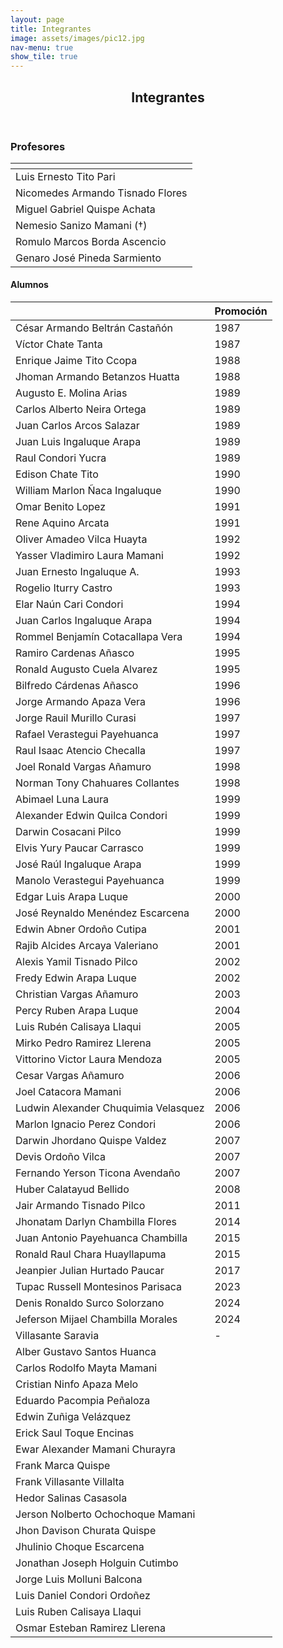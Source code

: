```yaml
---
layout: page
title: Integrantes
image: assets/images/pic12.jpg
nav-menu: true
show_tile: true
---
```


<!-- Main -->
<div id="main" class="alt">

<!-- One -->
<section id="one">
	<div class="inner">
		<header class="major">
			<h1>Integrantes</h1>
		</header>


<!-- Table -->
<h3>Profesores</h3>

<div class="table-wrapper">
	<table class="alt">
		<thead><tr><th></th>
		</tr></thead>
		<tbody><tr>
		<td>Luis Ernesto Tito Pari</td>
		</tr>
		<tr>
		<td>Nicomedes Armando Tisnado Flores</td>
		</tr>
		<tr>
		<td>Miguel Gabriel Quispe Achata</td>
		</tr>
		<tr>
		<td>Nemesio Sanizo Mamani (†)</td>
		</tr>
		<tr>
		<td>Romulo Marcos Borda Ascencio</td>
		</tr>
		<tr>
		<td>Genaro José Pineda Sarmiento</td>
		</tr>
		</tbody>
	</table>
</div>

<h4>Alumnos</h4>
<div class="table-wrapper">
	<table class="alt">
<thead><tr><th></th>
<th>Promoción</th>
</tr></thead>
<tbody><tr>
<td>César Armando Beltrán Castañón</td>
<td>1987</td>
</tr>
<tr>
<td>Víctor Chate Tanta</td>
<td>1987</td>
</tr>
<tr>
<td>Enrique Jaime Tito Ccopa </td>
<td>1988</td>
</tr>
<tr>
<td>Jhoman Armando Betanzos Huatta</td>
<td>1988</td>
</tr>
<tr>
<td>Augusto E. Molina Arias</td>
<td>1989</td>
</tr>
<tr>
<td>Carlos Alberto Neira Ortega</td>
<td>1989</td>
</tr>
<tr>
<td>Juan Carlos Arcos Salazar</td>
<td>1989</td>
</tr>
<tr>
<td>Juan Luis Ingaluque Arapa </td>
<td>1989</td>
</tr>
<tr>
<td>Raul Condori Yucra</td>
<td>1989</td>
</tr>
<tr>
<td>Edison Chate Tito</td>
<td>1990</td>
</tr>
<tr>
<td>William Marlon Ñaca Ingaluque </td>
<td>1990</td>
</tr>
<tr>
<td>Omar Benito Lopez</td>
<td>1991</td>
</tr>
<tr>
<td>Rene Aquino Arcata</td>
<td>1991</td>
</tr>
<tr>
<td>Oliver Amadeo Vilca Huayta</td>
<td>1992</td>
</tr>
<tr>
<td>Yasser Vladimiro Laura Mamani </td>
<td>1992</td>
</tr>
<tr>
<td>Juan Ernesto Ingaluque A.</td>
<td>1993</td>
</tr>
<tr>
<td>Rogelio Iturry Castro</td>
<td>1993</td>
</tr>
<tr>
<td>Elar Naún Cari Condori </td>
<td>1994</td>
</tr>
<tr>
<td>Juan Carlos Ingaluque Arapa</td>
<td>1994</td>
</tr>
<tr>
<td>Rommel Benjamín Cotacallapa Vera</td>
<td>1994</td>
</tr>
<tr>
<td>Ramiro Cardenas Añasco</td>
<td>1995</td>
</tr>
<tr>
<td>Ronald Augusto Cuela Alvarez</td>
<td>1995</td>
</tr>
<tr>
<td>Bilfredo Cárdenas Añasco</td>
<td>1996</td>
</tr>
<tr>
<td>Jorge Armando Apaza Vera </td>
<td>1996</td>
</tr>
<tr>
<td>Jorge Rauil Murillo Curasi</td>
<td>1997</td>
</tr>
<tr>
<td>Rafael Verastegui Payehuanca</td>
<td>1997</td>
</tr>
<tr>
<td>Raul Isaac Atencio Checalla</td>
<td>1997</td>
</tr>
<tr>
<td>Joel Ronald Vargas Añamuro</td>
<td>1998</td>
</tr>
<tr>
<td>Norman Tony Chahuares Collantes </td>
<td>1998</td>
</tr>
<tr>
<td>Abimael Luna Laura</td>
<td>1999</td>
</tr>
<tr>
<td>Alexander Edwin Quilca Condori</td>
<td>1999</td>
</tr>
<tr>
<td>Darwin Cosacani Pilco</td>
<td>1999</td>
</tr>
<tr>
<td>Elvis Yury Paucar Carrasco</td>
<td>1999</td>
</tr>
<tr>
<td>José Raúl Ingaluque Arapa</td>
<td>1999</td>
</tr>
<tr>
<td>Manolo Verastegui Payehuanca</td>
<td>1999</td>
</tr>
<tr>
<td>Edgar Luis Arapa Luque</td>
<td>2000</td>
</tr>
<tr>
<td>José Reynaldo Menéndez Escarcena</td>
<td>2000</td>
</tr>
<tr>
<td>Edwin Abner Ordoño Cutipa</td>
<td>2001</td>
</tr>
<tr>
<td>Rajib Alcides Arcaya Valeriano </td>
<td>2001</td>
</tr>
<tr>
<td>Alexis Yamil Tisnado Pilco</td>
<td>2002</td>
</tr>
<tr>
<td>Fredy Edwin Arapa Luque</td>
<td>2002</td>
</tr>
<tr>
<td>Christian Vargas Añamuro</td>
<td>2003</td>
</tr>
<tr>
<td>Percy Ruben Arapa Luque</td>
<td>2004</td>
</tr>
<tr>
<td>Luis Rubén Calisaya Llaqui</td>
<td>2005</td>
</tr>
<tr>
<td>Mirko Pedro Ramirez Llerena</td>
<td>2005</td>
</tr>
<tr>
<td>Vittorino Victor Laura Mendoza</td>
<td>2005</td>
</tr>
<tr>
<td>Cesar Vargas Añamuro</td>
<td>2006</td>
</tr>
<tr>
<td>Joel Catacora Mamani</td>
<td>2006</td>
</tr>
<tr>
<td>Ludwin Alexander Chuquimia Velasquez</td>
<td>2006</td>
</tr>
<tr>
<td>Marlon Ignacio Perez Condori</td>
<td>2006</td>
</tr>
<tr>
<td>Darwin Jhordano Quispe Valdez</td>
<td>2007</td>
</tr>
<tr>
<td>Devis Ordoño Vilca</td>
<td>2007</td>
</tr>
<tr>
<td>Fernando Yerson Ticona Avendaño</td>
<td>2007</td>
</tr>
<tr>
<td>Huber Calatayud Bellido</td>
<td>2008</td>
</tr>
<tr>
<td>Jair Armando Tisnado Pilco</td>
<td>2011</td>
</tr>
<tr>
<td>Jhonatam Darlyn Chambilla Flores</td>
<td>2014</td>
</tr>
<tr>
<td>Juan Antonio Payehuanca Chambilla</td>
<td>2015</td>
</tr>
<tr>
<td>Ronald Raul Chara Huayllapuma</td>
<td>2015</td>
</tr>
<tr>
<td>Jeanpier Julian Hurtado Paucar</td>
<td>2017</td>
</tr>
<tr>
<td>Tupac Russell Montesinos Parisaca</td>
<td>2023</td>
</tr>
<tr>
<td>Denis Ronaldo Surco Solorzano</td>
<td>2024</td>
</tr>
<tr>
<td>Jeferson Mijael Chambilla Morales</td>
<td>2024</td>
</tr>
<tr>
<td>Villasante Saravia</td>
<td>-</td>
</tr>
<tr>
<td>Alber Gustavo Santos Huanca</td>
<td> </td>
</tr>
<tr>
<td>Carlos Rodolfo Mayta Mamani</td>
<td> </td>
</tr>
<tr>
<td>Cristian Ninfo Apaza Melo</td>
<td> </td>
</tr>
<tr>
<td>Eduardo Pacompia Peñaloza</td>
<td> </td>
</tr>
<tr>
<td>Edwin Zuñiga Velázquez</td>
<td> </td>
</tr>
<tr>
<td>Erick Saul Toque Encinas</td>
<td> </td>
</tr>
<tr>
<td>Ewar Alexander Mamani Churayra</td>
<td> </td>
</tr>
<tr>
<td>Frank Marca Quispe</td>
<td> </td>
</tr>
<tr>
<td>Frank Villasante Villalta</td>
<td> </td>
</tr>
<tr>
<td>Hedor Salinas Casasola</td>
<td> </td>
</tr>
<tr>
<td>Jerson Nolberto Ochochoque Mamani</td>
<td> </td>
</tr>
<tr>
<td>Jhon Davison Churata Quispe</td>
<td> </td>
</tr>
<tr>
<td>Jhulinio Choque Escarcena</td>
<td> </td>
</tr>
<tr>
<td>Jonathan Joseph Holguin Cutimbo</td>
<td> </td>
</tr>
<tr>
<td>Jorge Luis Molluni Balcona</td>
<td> </td>
</tr>
<tr>
<td>Luis Daniel Condori Ordoñez</td>
<td> </td>
</tr>
<tr>
<td>Luis Ruben Calisaya Llaqui</td>
<td> </td>
</tr>
<tr>
<td>Osmar Esteban Ramirez Llerena</td>
<td> </td>
</tr>
</tbody></table>
</div>

</div>


</section>

</div>